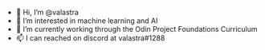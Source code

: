 - 👋 Hi, I’m @valastra
- 👀 I’m interested in machine learning and AI
- 🌱 I’m currently working through the Odin Project Foundations Curriculum
- 📫 I can reached on discord at valastra#1288

<!---
valastra/valastra is a ✨ special ✨ repository because its `README.md` (this file) appears on your GitHub profile.
You can click the Preview link to take a look at your changes.
--->

